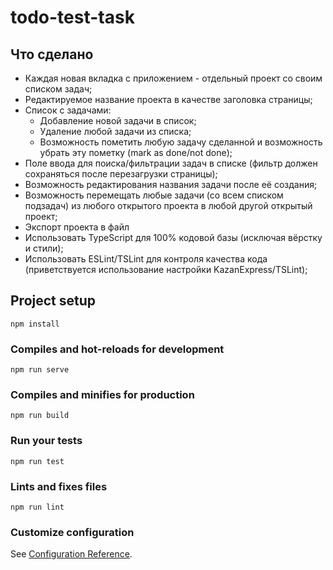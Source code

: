 # todo-test-task

## Что сделано

* Каждая новая вкладка с приложением - отдельный проект со своим списком задач;
* Редактируемое название проекта в качестве заголовка страницы;
* Список с задачами:
    - Добавление новой задачи в список;
    - Удаление любой задачи из списка;
    - Возможность пометить любую задачу сделанной и возможность убрать эту пометку (mark as done/not done);
* Поле ввода для поиска/фильтрации задач в списке (фильтр должен сохраняться после перезагрузки страницы);
* Возможность редактирования названия задачи после её создания;
* Возможность перемещать любые задачи (со всем списком подзадач) из любого открытого проекта в любой другой открытый проект;
* Экспорт проекта в файл
* Использовать TypeScript для 100% кодовой базы (исключая вёрстку и стили);
* Использовать ESLint/TSLint для контроля качества кода (приветствуется использование настройки KazanExpress/TSLint);

## Project setup
```
npm install
```

### Compiles and hot-reloads for development
```
npm run serve
```

### Compiles and minifies for production
```
npm run build
```

### Run your tests
```
npm run test
```

### Lints and fixes files
```
npm run lint
```

### Customize configuration
See [Configuration Reference](https://cli.vuejs.org/config/).
